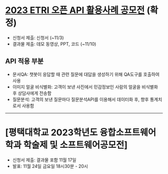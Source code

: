 # [2023 ETRI 오픈 API 활용사례 공모전](https://aiopen.etri.re.kr/viewNotice?id=114) (확정)
- 신청서 제출: 신청서 (~11/3)
- 결과물 제출: 데모 동영상, PPT, 코드 (~11/10)

## API 적용 부분
- 문서QA: 챗봇이 응답할 때 관련 질문에 대답을 생성하기 위해 QA도구를 호출하여 사용
- 이미지 얼굴 비식별화: 고객이 보낸 사진에서 민감정보인 사람의 얼굴을 비식별화 후 상담사에게 전송함
- 질문분석: 고객의 보낸 질문마다 질문분석API를 이용해서 데이터화 후, 향후 통계치로서 사용함

---

# [평택대학교 2023학년도 융합소프트웨어학과 학술제 및 소프트웨어공모전]
- 신청서 제출: 결과물 포함 11월 17일
- 발표: 11월 24일 금요일 18시30분 - 20시
